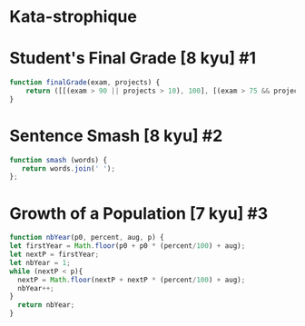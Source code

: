 # Kata-strophique
# Student's Final Grade [8 kyu] #1

```js
function finalGrade(exam, projects) {
    return ([[(exam > 90 || projects > 10), 100], [(exam > 75 && projects >= 5), 90], [(exam > 50 && projects >= 2), 75]].find((t) => t[0]) || [false, 0])[1];
}
```

# Sentence Smash [8 kyu] #2

```js
function smash (words) {
   return words.join(' ');
};
```

# Growth of a Population [7 kyu] #3

```js
function nbYear(p0, percent, aug, p) {
let firstYear = Math.floor(p0 + p0 * (percent/100) + aug);
let nextP = firstYear;
let nbYear = 1;
while (nextP < p){
  nextP = Math.floor(nextP + nextP * (percent/100) + aug);
  nbYear++;
}
  return nbYear;
}
```

